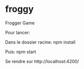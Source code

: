 # froggy
Frogger Game

Pour lancer:

Dans le dossier racine: npm install

Puis: npm start

Se rendre sur http://localhost:4200/
